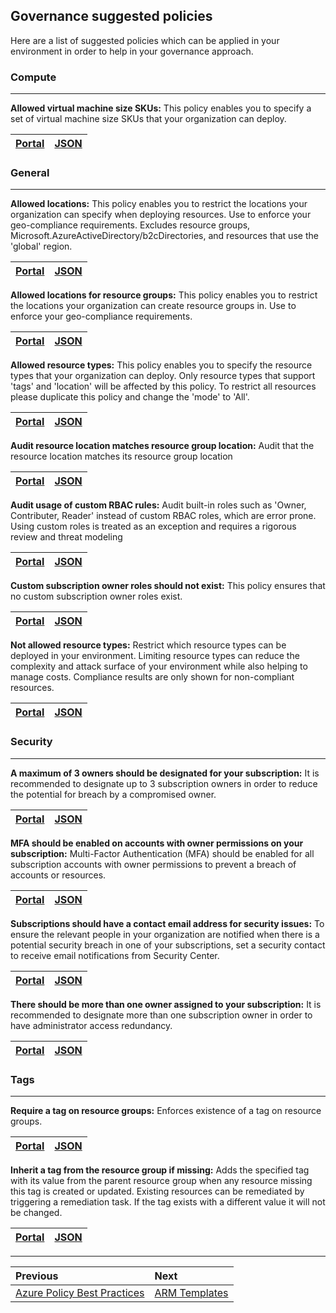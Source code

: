 ## Governance suggested policies

Here are a list of suggested policies which can be applied in your environment in order to help in your governance approach.

### Compute
---
**Allowed virtual machine size SKUs:** This policy enables you to specify a set of virtual machine size SKUs that your organization can deploy.

|[Portal](https://portal.azure.com/#blade/Microsoft_Azure_Policy/PolicyDetailBlade/definitionId/%2Fproviders%2FMicrosoft.Authorization%2FpolicyDefinitions%2Fcccc23c7-8427-4f53-ad12-b6a63eb452b3)|[JSON](https://github.com/Azure/azure-policy/blob/master/built-in-policies/policyDefinitions/Compute/VMSkusAllowed_Deny.json)|
|--- |--- |
### General
---
**Allowed locations:** This policy enables you to restrict the locations your organization can specify when deploying resources. Use to enforce your geo-compliance requirements. Excludes resource groups, Microsoft.AzureActiveDirectory/b2cDirectories, and resources that use the 'global' region.

|[Portal](https://portal.azure.com/#blade/Microsoft_Azure_Policy/PolicyDetailBlade/definitionId/%2Fproviders%2FMicrosoft.Authorization%2FpolicyDefinitions%2Fe56962a6-4747-49cd-b67b-bf8b01975c4c)|[JSON](https://github.com/Azure/azure-policy/blob/master/built-in-policies/policyDefinitions/General/AllowedLocations_Deny.json)|
|--- |--- |

**Allowed locations for resource groups:** This policy enables you to restrict the locations your organization can create resource groups in. Use to enforce your geo-compliance requirements.

|[Portal](https://portal.azure.com/#blade/Microsoft_Azure_Policy/PolicyDetailBlade/definitionId/%2Fproviders%2FMicrosoft.Authorization%2FpolicyDefinitions%2Fe765b5de-1225-4ba3-bd56-1ac6695af988) | [JSON](https://github.com/Azure/azure-policy/blob/master/built-in-policies/policyDefinitions/General/ResourceGroupAllowedLocations_Deny.json)|
|--- |--- |

**Allowed resource types:** This policy enables you to specify the resource types that your organization can deploy. Only resource types that support 'tags' and 'location' will be affected by this policy. To restrict all resources please duplicate this policy and change the 'mode' to 'All'.	

|[Portal](https://portal.azure.com/#blade/Microsoft_Azure_Policy/PolicyDetailBlade/definitionId/%2Fproviders%2FMicrosoft.Authorization%2FpolicyDefinitions%2Fa08ec900-254a-4555-9bf5-e42af04b5c5c) | [JSON](https://github.com/Azure/azure-policy/blob/master/built-in-policies/policyDefinitions/General/AllowedResourceTypes_Deny.json)|
|--- |--- |

**Audit resource location matches resource group location:** Audit that the resource location matches its resource group location	

|[Portal](https://portal.azure.com/#blade/Microsoft_Azure_Policy/PolicyDetailBlade/definitionId/%2Fproviders%2FMicrosoft.Authorization%2FpolicyDefinitions%2F0a914e76-4921-4c19-b460-a2d36003525a) | [JSON](https://github.com/Azure/azure-policy/blob/master/built-in-policies/policyDefinitions/General/ResourcesInResourceGroupLocation_Audit.json)|
|--- |--- |

**Audit usage of custom RBAC rules:** Audit built-in roles such as 'Owner, Contributer, Reader' instead of custom RBAC roles, which are error prone. Using custom roles is treated as an exception and requires a rigorous review and threat modeling	

|[Portal](https://portal.azure.com/#blade/Microsoft_Azure_Policy/PolicyDetailBlade/definitionId/%2Fproviders%2FMicrosoft.Authorization%2FpolicyDefinitions%2Fa451c1ef-c6ca-483d-87ed-f49761e3ffb5) | [JSON](https://github.com/Azure/azure-policy/blob/master/built-in-policies/policyDefinitions/General/Subscription_AuditCustomRBACRoles_Audit.json)|
|--- |--- |

**Custom subscription owner roles should not exist:** This policy ensures that no custom subscription owner roles exist.

|[Portal](https://portal.azure.com/#blade/Microsoft_Azure_Policy/PolicyDetailBlade/definitionId/%2Fproviders%2FMicrosoft.Authorization%2FpolicyDefinitions%2F10ee2ea2-fb4d-45b8-a7e9-a2e770044cd9) | [JSON](https://github.com/Azure/azure-policy/blob/master/built-in-policies/policyDefinitions/General/CustomSubscription_OwnerRole_Audit.json)|
|--- |--- |

**Not allowed resource types:** Restrict which resource types can be deployed in your environment. Limiting resource types can reduce the complexity and attack surface of your environment while also helping to manage costs. Compliance results are only shown for non-compliant resources.	

|[Portal](https://portal.azure.com/#blade/Microsoft_Azure_Policy/PolicyDetailBlade/definitionId/%2Fproviders%2FMicrosoft.Authorization%2FpolicyDefinitions%2F6c112d4e-5bc7-47ae-a041-ea2d9dccd749) | [JSON](https://github.com/Azure/azure-policy/blob/master/built-in-policies/policyDefinitions/General/InvalidResourceTypes_Deny.json)|
|--- |--- |

### Security
---
**A maximum of 3 owners should be designated for your subscription:** It is recommended to designate up to 3 subscription owners in order to reduce the potential for breach by a compromised owner.

|[Portal](https://portal.azure.com/#blade/Microsoft_Azure_Policy/PolicyDetailBlade/definitionId/%2Fproviders%2FMicrosoft.Authorization%2FpolicyDefinitions%2F4f11b553-d42e-4e3a-89be-32ca364cad4c) | [JSON](https://github.com/Azure/azure-policy/blob/master/built-in-policies/policyDefinitions/Security%20Center/ASC_DesignateLessThanXOwners_Audit.json)|
|--- |--- |

**MFA should be enabled on accounts with owner permissions on your subscription:** Multi-Factor Authentication (MFA) should be enabled for all subscription accounts with owner permissions to prevent a breach of accounts or resources.

|[Portal](https://portal.azure.com/#blade/Microsoft_Azure_Policy/PolicyDetailBlade/definitionId/%2Fproviders%2FMicrosoft.Authorization%2FpolicyDefinitions%2Faa633080-8b72-40c4-a2d7-d00c03e80bed) | [JSON](https://github.com/Azure/azure-policy/blob/master/built-in-policies/policyDefinitions/Security%20Center/ASC_EnableMFAForOwnerPermissions_Audit.json)|
|--- |--- |

**Subscriptions should have a contact email address for security issues:** To ensure the relevant people in your organization are notified when there is a potential security breach in one of your subscriptions, set a security contact to receive email notifications from Security Center.

|[Portal](https://portal.azure.com/#blade/Microsoft_Azure_Policy/PolicyDetailBlade/definitionId/%2Fproviders%2FMicrosoft.Authorization%2FpolicyDefinitions%2F4f4f78b8-e367-4b10-a341-d9a4ad5cf1c7) | [JSON](https://github.com/Azure/azure-policy/blob/master/built-in-policies/policyDefinitions/Security%20Center/ASC_Security_contact_email.json)|
|--- |--- |

**There should be more than one owner assigned to your subscription:** It is recommended to designate more than one subscription owner in order to have administrator access redundancy.	

|[Portal](https://portal.azure.com/#blade/Microsoft_Azure_Policy/PolicyDetailBlade/definitionId/%2Fproviders%2FMicrosoft.Authorization%2FpolicyDefinitions%2F09024ccc-0c5f-475e-9457-b7c0d9ed487b) | [JSON](https://github.com/Azure/azure-policy/blob/master/built-in-policies/policyDefinitions/Security%20Center/ASC_DesignateMoreThanOneOwner_Audit.json)|
|--- |--- |


### Tags
---
**Require a tag on resource groups:** Enforces existence of a tag on resource groups.	

|[Portal](https://portal.azure.com/#blade/Microsoft_Azure_Policy/PolicyDetailBlade/definitionId/%2Fproviders%2FMicrosoft.Authorization%2FpolicyDefinitions%2F96670d01-0a4d-4649-9c89-2d3abc0a5025) | [JSON](https://github.com/Azure/azure-policy/blob/master/built-in-policies/policyDefinitions/Tags/ResourceGroupRequireTag_Deny.json)|
|--- |--- |

**Inherit a tag from the resource group if missing:** Adds the specified tag with its value from the parent resource group when any resource missing this tag is created or updated. Existing resources can be remediated by triggering a remediation task. If the tag exists with a different value it will not be changed.	

|[Portal](https://portal.azure.com/#blade/Microsoft_Azure_Policy/PolicyDetailBlade/definitionId/%2Fproviders%2FMicrosoft.Authorization%2FpolicyDefinitions%2Fea3f2387-9b95-492a-a190-fcdc54f7b070) | [JSON](https://github.com/Azure/azure-policy/blob/master/built-in-policies/policyDefinitions/Tags/InheritTag_Add_Modify.json)|
|--- |--- |

---

Previous| Next | 
:----- |:-----
[Azure Policy Best Practices](/guide/policy-best-practices.md)| [ARM Templates](/guide/arm.md)
